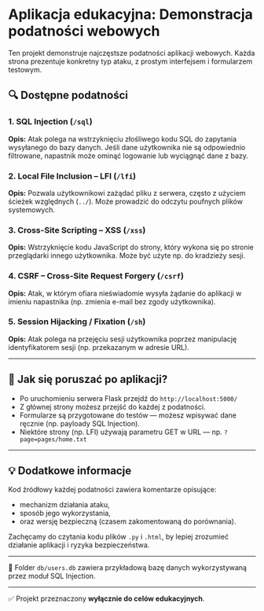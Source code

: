 # Aplikacja edukacyjna: Demonstracja podatności webowych

Ten projekt demonstruje najczęstsze podatności aplikacji webowych. Każda strona prezentuje konkretny typ ataku, z prostym interfejsem i formularzem testowym.

## 🔍 Dostępne podatności

### 1. SQL Injection (`/sql`)
**Opis:** Atak polega na wstrzyknięciu złośliwego kodu SQL do zapytania wysyłanego do bazy danych. Jeśli dane użytkownika nie są odpowiednio filtrowane, napastnik może ominąć logowanie lub wyciągnąć dane z bazy.

### 2. Local File Inclusion – LFI (`/lfi`)
**Opis:** Pozwala użytkownikowi zażądać pliku z serwera, często z użyciem ścieżek względnych (`../`). Może prowadzić do odczytu poufnych plików systemowych.

### 3. Cross-Site Scripting – XSS (`/xss`)
**Opis:** Wstrzyknięcie kodu JavaScript do strony, który wykona się po stronie przeglądarki innego użytkownika. Może być użyte np. do kradzieży sesji.

### 4. CSRF – Cross-Site Request Forgery (`/csrf`)
**Opis:** Atak, w którym ofiara nieświadomie wysyła żądanie do aplikacji w imieniu napastnika (np. zmienia e-mail bez zgody użytkownika).

### 5. Session Hijacking / Fixation (`/sh`)
**Opis:** Atak polega na przejęciu sesji użytkownika poprzez manipulację identyfikatorem sesji (np. przekazanym w adresie URL).

---

## 🧭 Jak się poruszać po aplikacji?

- Po uruchomieniu serwera Flask przejdź do `http://localhost:5000/`
- Z głównej strony możesz przejść do każdej z podatności.
- Formularze są przygotowane do testów — możesz wpisywać dane ręcznie (np. payloady SQL Injection).
- Niektóre strony (np. LFI) używają parametru GET w URL — np. `?page=pages/home.txt`

---

## 💡 Dodatkowe informacje

Kod źródłowy każdej podatności zawiera komentarze opisujące:
- mechanizm działania ataku,
- sposób jego wykorzystania,
- oraz wersję bezpieczną (czasem zakomentowaną do porównania).

Zachęcamy do czytania kodu plików `.py` i `.html`, by lepiej zrozumieć działanie aplikacji i ryzyka bezpieczeństwa.

---

📁 Folder `db/users.db` zawiera przykładową bazę danych wykorzystywaną przez moduł SQL Injection.

---

✅ Projekt przeznaczony **wyłącznie do celów edukacyjnych**.
